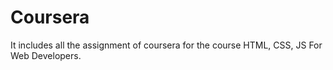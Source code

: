 # Coursera
It includes all the assignment of coursera for the course HTML, CSS, JS For Web Developers.
